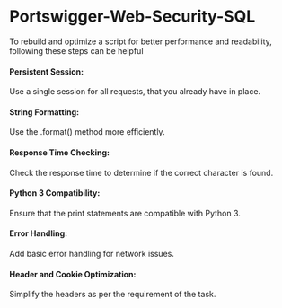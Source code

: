 # Portswigger-Web-Security-SQL
To rebuild and optimize a script for better performance and readability, following these steps can be helpful
#### Persistent Session: 
Use a single session for all requests, that you already have in place.
#### String Formatting:
Use the .format() method more efficiently.
#### Response Time Checking: 
Check the response time to determine if the correct character is found.
#### Python 3 Compatibility: 
Ensure that the print statements are compatible with Python 3.
#### Error Handling: 
Add basic error handling for network issues.
#### Header and Cookie Optimization: 
Simplify the headers as per the requirement of the task.

